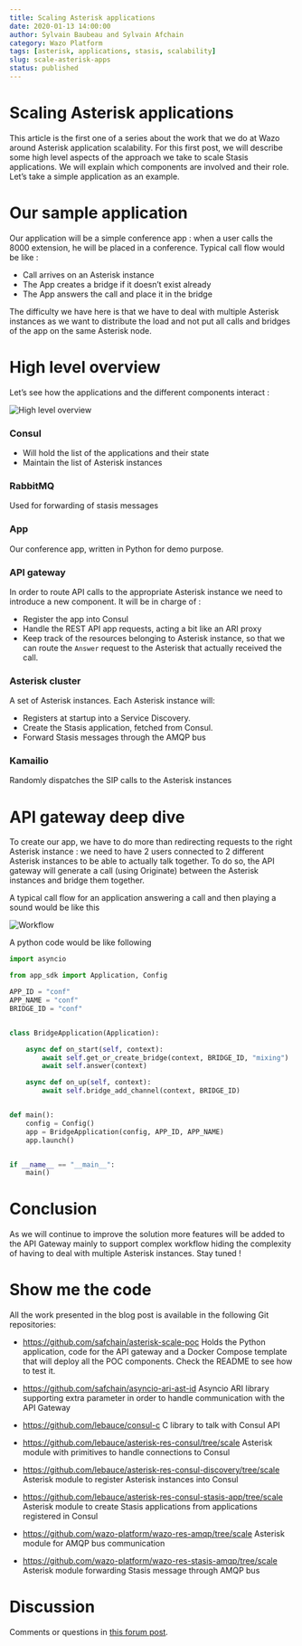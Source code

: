 ```yaml
---
title: Scaling Asterisk applications
date: 2020-01-13 14:00:00
author: Sylvain Baubeau and Sylvain Afchain
category: Wazo Platform
tags: [asterisk, applications, stasis, scalability]
slug: scale-asterisk-apps
status: published
---
```


# Scaling Asterisk applications

This article is the first one of a series about the work that we do at Wazo around Asterisk application scalability. For this first post, we will describe some high level aspects of the approach we take to scale Stasis applications. We will explain which components are involved and their role. Let’s take a simple application as an example.

# Our sample application

Our application will be a simple conference app : when a user calls the 8000 extension, he will be placed in a conference.
Typical call flow would be like :

- Call arrives on an Asterisk instance
- The App creates a bridge if it doesn’t exist already
- The App answers the call and place it in the bridge

The difficulty we have here is that we have to deal with multiple Asterisk instances as we want to distribute the load and not put all calls and bridges of the app on the same Asterisk node.

# High level overview

Let’s see how the applications and the different components interact :

![High level overview](../static/images/blog/scale-apps/scale-app-high-level-overview.png)

### Consul

- Will hold the list of the applications and their state
- Maintain the list of Asterisk instances

### RabbitMQ

Used for forwarding of stasis messages

### App

Our conference app, written in Python for demo purpose.

### API gateway

In order to route API calls to the appropriate Asterisk instance we need to introduce a new component. It will be in charge of :

- Register the app into Consul
- Handle the REST API app requests, acting a bit like an ARI proxy
- Keep track of the resources belonging to Asterisk instance, so that we can route the `Answer` request to the Asterisk that actually received the call.

### Asterisk cluster

A set of Asterisk instances. Each Asterisk instance will:

- Registers at startup into a Service Discovery.
- Create the Stasis application, fetched from Consul.
- Forward Stasis messages through the AMQP bus

### Kamailio

Randomly dispatches the SIP calls to the Asterisk instances

# API gateway deep dive

To create our app, we have to do more than redirecting requests to the right Asterisk instance : we need to have 2 users connected to 2 different Asterisk instances to be able to actually talk together. To do so, the API gateway will generate a call (using Originate) between the Asterisk instances and bridge them together.

A typical call flow for an application answering a call and then playing a sound would be like this

![Workflow](../static/images/blog/scale-apps/scale-app-conf-app-workflow.png)

A python code would be like following

```Python
import asyncio

from app_sdk import Application, Config

APP_ID = "conf"
APP_NAME = "conf"
BRIDGE_ID = "conf"


class BridgeApplication(Application):

    async def on_start(self, context):
        await self.get_or_create_bridge(context, BRIDGE_ID, "mixing")
        await self.answer(context)

    async def on_up(self, context):
        await self.bridge_add_channel(context, BRIDGE_ID)


def main():
    config = Config()
    app = BridgeApplication(config, APP_ID, APP_NAME)
    app.launch()


if __name__ == "__main__":
    main()
```

# Conclusion

As we will continue to improve the solution more features will be added to the API Gateway mainly to support complex workflow hiding the complexity of having to deal with multiple Asterisk instances. Stay tuned !

# Show me the code

All the work presented in the blog post is available in the following Git repositories:

- https://github.com/safchain/asterisk-scale-poc
  Holds the Python application, code for the API gateway and a Docker Compose template that will deploy all the POC components. Check the README to see how to test it.

- https://github.com/safchain/asyncio-ari-ast-id
  Asyncio ARI library supporting extra parameter in order to handle communication with the API Gateway

- https://github.com/lebauce/consul-c
  C library to talk with Consul API

- https://github.com/lebauce/asterisk-res-consul/tree/scale
  Asterisk module with primitives to handle connections to Consul

- https://github.com/lebauce/asterisk-res-consul-discovery/tree/scale
  Asterisk module to register Asterisk instances into Consul

- https://github.com/lebauce/asterisk-res-consul-stasis-app/tree/scale
  Asterisk module to create Stasis applications from applications registered in Consul

- https://github.com/wazo-platform/wazo-res-amqp/tree/scale
  Asterisk module for AMQP bus communication

- https://github.com/wazo-platform/wazo-res-stasis-amqp/tree/scale
  Asterisk module forwarding Stasis message through AMQP bus

# Discussion

Comments or questions in [this forum post](https://wazo-platform.discourse.group/t/blog-scaling-asterisk-applications/244).
